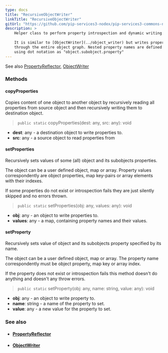 ```yaml
---
type: docs
title: "RecursiveObjectWriter"
linkTitle: "RecursiveObjectWriter"
gitUrl: "https://github.com/pip-services3-nodex/pip-services3-commons-nodex"
description: >
    Helper class to perform property introspection and dynamic writing.
 
    It is similar to [ObjectWriter](../object_writer) but writes properties recursively
    through the entire object graph. Nested property names are defined
    using dot notation as "object.subobject.property"
---
```


See also [PropertyReflector](../property_reflector), [ObjectWriter](../object_writer)

### Methods

#### copyProperties
Copies content of one object to another object
by recursively reading all properties from source object
and then recursively writing them to destination object.

> `public static` copyProperties(dest: any, src: any): void

- **dest**: any - a destination object to write properties to.
- **src**: any - a source object to read properties from


#### setProperties
Recursively sets values of some (all) object and its subobjects properties.

The object can be a user defined object, map or array.
Property values correspondently are object properties,
map key-pairs or array elements with their indexes.
 
If some properties do not exist or introspection fails
they are just silently skipped and no errors thrown.

> `public static` setProperties(obj: any, values: any): void

- **obj**: any - an object to write properties to. 
- **values**: any - a map, containing property names and their values.


#### setProperty
Recursively sets value of object and its subobjects property specified by its name.

The object can be a user defined object, map or array.
The property name correspondently must be object property,
map key or array index.

If the property does not exist or introspection fails
this method doesn't do anything and doesn't any throw errors.

> `public static` setProperty(obj: any, name: string, value: any): void

- **obj**: any - an object to write property to.
- **name**: string - a name of the property to set.
- **value**: any - a new value for the property to set.



### See also
- #### [PropertyReflector](../property_reflector)
- #### [ObjectWriter](../object_writer)